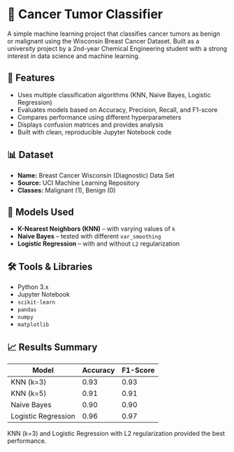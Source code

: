 # 🧠 Cancer Tumor Classifier

A simple machine learning project that classifies cancer tumors as benign or malignant using the Wisconsin Breast Cancer Dataset. Built as a university project by a 2nd-year Chemical Engineering student with a strong interest in data science and machine learning.

## 📌 Features

- Uses multiple classification algorithms (KNN, Naive Bayes, Logistic Regression)
- Evaluates models based on Accuracy, Precision, Recall, and F1-score
- Compares performance using different hyperparameters
- Displays confusion matrices and provides analysis
- Built with clean, reproducible Jupyter Notebook code

## 📊 Dataset

- **Name:** Breast Cancer Wisconsin (Diagnostic) Data Set  
- **Source:** UCI Machine Learning Repository  
- **Classes:** Malignant (1), Benign (0)

## 🧪 Models Used

- **K-Nearest Neighbors (KNN)** – with varying values of `k`
- **Naive Bayes** – tested with different `var_smoothing`
- **Logistic Regression** – with and without `L2` regularization

## 🛠️ Tools & Libraries

- Python 3.x
- Jupyter Notebook
- `scikit-learn`
- `pandas`
- `numpy`
- `matplotlib`

## 📈 Results Summary

| Model                | Accuracy | F1-Score |
|---------------------|----------|----------|
| KNN (k=3)           | 0.93     | 0.93     |
| KNN (k=5)           | 0.91     | 0.91     |
| Naive Bayes         | 0.90     | 0.90     |
| Logistic Regression | 0.96     | 0.97    |


KNN (k=3) and Logistic Regression with L2 regularization provided the best performance.
